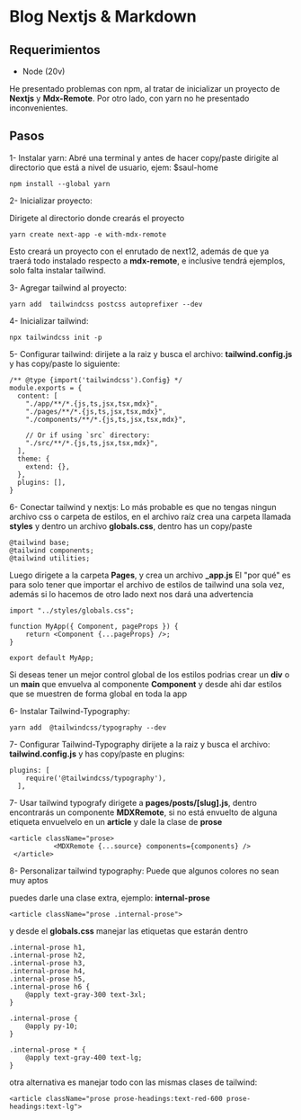 # Blog Nextjs & Markdown

## Requerimientos

-   Node (20v)

He presentado problemas con npm, al tratar de inicializar un proyecto de **Nextjs** y
**Mdx-Remote**. Por otro lado, con yarn no he presentado inconvenientes.

## Pasos

1- Instalar yarn: Abré una terminal y antes de hacer copy/paste dirigite al directorio que está a
nivel de usuario, ejem: $saul-home

```
npm install --global yarn
```

2- Inicializar proyecto:

Dirigete al directorio donde crearás el proyecto

```
yarn create next-app -e with-mdx-remote
```

Esto creará un proyecto con el enrutado de next12, además de que ya traerá todo instalado respecto a
**mdx-remote**, e inclusive tendrá ejemplos, solo falta instalar tailwind.

3- Agregar tailwind al proyecto:

```
yarn add  tailwindcss postcss autoprefixer --dev
```

4- Inicializar tailwind:

```
npx tailwindcss init -p
```

5- Configurar tailwind: dirijete a la raiz y busca el archivo: **tailwind.config.js** y has
copy/paste lo siguiente:

```
/** @type {import('tailwindcss').Config} */
module.exports = {
  content: [
    "./app/**/*.{js,ts,jsx,tsx,mdx}",
    "./pages/**/*.{js,ts,jsx,tsx,mdx}",
    "./components/**/*.{js,ts,jsx,tsx,mdx}",

    // Or if using `src` directory:
    "./src/**/*.{js,ts,jsx,tsx,mdx}",
  ],
  theme: {
    extend: {},
  },
  plugins: [],
}
```

6- Conectar tailwind y nextjs: Lo más probable es que no tengas ningun archivo css o carpeta de
estilos, en el archivo raíz crea una carpeta llamada **styles** y dentro un archivo **globals.css**,
dentro has un copy/paste

```
@tailwind base;
@tailwind components;
@tailwind utilities;
```

Luego dirigete a la carpeta **Pages**, y crea un archivo **\_app.js** El "por qué" es para solo
tener que importar el archivo de estilos de tailwind una sola vez, además si lo hacemos de otro lado
next nos dará una advertencia

```
import "../styles/globals.css";

function MyApp({ Component, pageProps }) {
    return <Component {...pageProps} />;
}

export default MyApp;
```

Si deseas tener un mejor control global de los estilos podrias crear un **div** o un **main** que
envuelva al componente **Component** y desde ahi dar estilos que se muestren de forma global en toda
la app

6- Instalar Tailwind-Typography:

```
yarn add  @tailwindcss/typography --dev
```

7- Configurar Tailwind-Typography dirijete a la raiz y busca el archivo: **tailwind.config.js** y
has copy/paste en plugins:

```
plugins: [
    require('@tailwindcss/typography'),
  ],
```

7- Usar tailwind typografy dirigete a **pages/posts/[slug].js**, dentro encontrarás un componente
**MDXRemote**, si no está envuelto de alguna etiqueta envuelvelo en un **article** y dale la clase
de **prose**

```
<article className="prose>
           <MDXRemote {...source} components={components} />
 </article>
```

8- Personalizar tailwind typography: Puede que algunos colores no sean muy aptos

puedes darle una clase extra, ejemplo: **internal-prose**

```
<article className="prose .internal-prose">
```

y desde el **globals.css** manejar las etiquetas que estarán dentro

```
.internal-prose h1,
.internal-prose h2,
.internal-prose h3,
.internal-prose h4,
.internal-prose h5,
.internal-prose h6 {
    @apply text-gray-300 text-3xl;
}

.internal-prose {
    @apply py-10;
}

.internal-prose * {
    @apply text-gray-400 text-lg;
}

```

otra alternativa es manejar todo con las mismas clases de tailwind:

```
<article className="prose prose-headings:text-red-600 prose-headings:text-lg">
```

